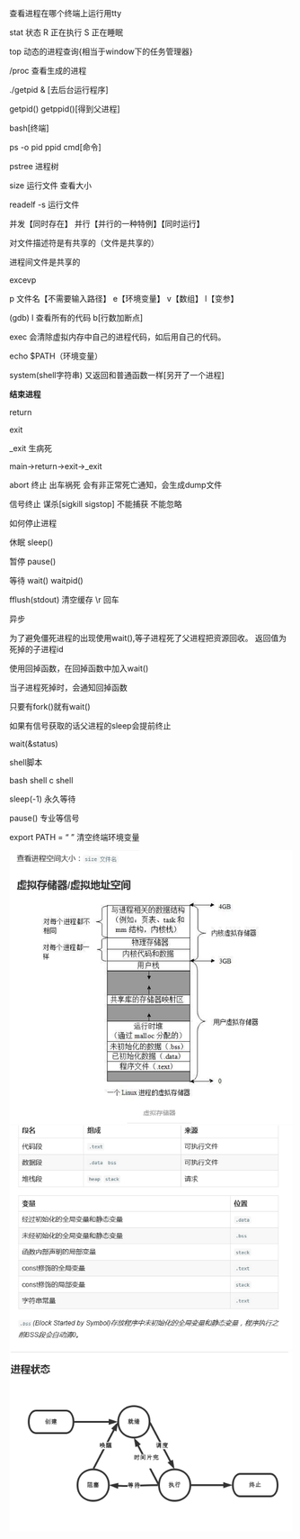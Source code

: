 查看进程在哪个终端上运行用tty

stat 状态 R 正在执行 S 正在睡眠

top 动态的进程查询{相当于window下的任务管理器}

/proc 查看生成的进程

./getpid & [去后台运行程序]

getpid() getppid()[得到父进程]

bash[终端]

ps -o pid ppid cmd[命令]

pstree 进程树

size 运行文件 查看大小

readelf -s 运行文件 

并发【同时存在】  并行【并行的一种特例】【同时运行】

对文件描述符是有共享的（文件是共享的）

进程间文件是共享的

excevp

p 文件名【不需要输入路径】  e【环境变量】  v【数组】  l【变参】

(gdb) l  查看所有的代码  b[行数加断点]

exec  会清除虚拟内存中自己的进程代码，如后用自己的代码。

echo $PATH（环境变量）

system(shell字符串) 又返回和普通函数一样[另开了一个进程]

**结束进程**

return

exit

_exit	生病死

main->return->exit->_exit

abort  终止 出车祸死  会有非正常死亡通知，会生成dump文件

信号终止  谋杀[sigkill sigstop]   不能捕获   不能忽略

如何停止进程

休眠 sleep()

暂停  pause()

等待  wait()  waitpid()

fflush(stdout) 清空缓存  \r 回车

异步

为了避免僵死进程的出现使用wait(),等子进程死了父进程把资源回收。 返回值为死掉的子进程id

使用回掉函数，在回掉函数中加入wait()

当子进程死掉时，会通知回掉函数

只要有fork()就有wait()

如果有信号获取的话父进程的sleep会提前终止

wait(&status)

shell脚本

bash shell   c shell

sleep(-1) 永久等待

pause() 专业等信号

export PATH = “ ” 清空终端环境变量


<div style="text-align: center">
<img src="process_base01.png"/>
</div>

<div style="text-align: center">
<img src="process_base02.png"/>
</div>

<div style="text-align: center">
<img src="process_base03.png"/>
</div>